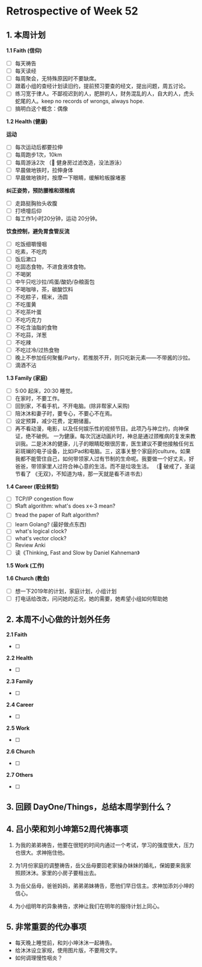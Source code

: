 # Retrospective of Week 52

## 1. 本周计划

**1.1 Faith (信仰)**

- [ ] 每天祷告
- [ ] 每天读经
- [ ] 每周聚会，无特殊原因时不要缺席。
- [ ] 跟着小组的查经计划读旧约，提前预习要查的经文，提出问题，周五讨论。
- [ ] 练习宽于律人。不鄙视迟到的人，肥胖的人，财务混乱的人，自大的人，虎头蛇尾的人。keep no records of wrongs, always hope.
- [ ] 搞明白这个概念：偶像

**1.2 Health (健康)**

**运动**

- [ ] 每次运动后都要拉伸
- [ ] 每周跑步1次，10km
- [ ] 每周游泳2次 （🚫 健身房过滤改造，没法游泳）
- [ ] 早晨做地铁时，拉伸身体
- [ ] 早晨做地铁时，按摩一下眼睛，缓解睑板腺堵塞

**纠正姿势，预防腰椎和颈椎病**

- [ ] 走路挺胸抬头收腹
- [ ] 打喷嚏后仰
- [ ] 每工作1小时20分钟，运动 20分钟。

**饮食控制，避免胃食管反流**

- [ ] 吃饭细嚼慢咽
- [ ] 吃素，不吃肉
- [ ] 饭后漱口
- [ ] 吃固态食物，不进食液体食物。
- [ ] 不喝粥
- [ ] 中午只吃沙拉/鸡蛋/酸奶/杂粮面包
- [ ] 不喝咖啡，茶，碳酸饮料
- [ ] 不吃粽子，糯米，汤圆
- [ ] 不吃蛋黄
- [ ] 不吃茶叶蛋
- [ ] 不吃巧克力
- [ ] 不吃含油脂的食物
- [ ] 不吃蒜，洋葱
- [ ] 不吃辣
- [ ] 不吃过冷/过热食物
- [ ] 晚上不参加任何聚餐/Party，若推脱不开，则只吃新元素——不带酱的沙拉。
- [ ] 滴酒不沾

**1.3 Family (家庭)**

- [ ] 5:00 起床，20:30 睡觉。
- [ ] 在家时，不要工作。
- [ ] 回到家，不看手机，不开电脑。(除非帮家人采购)
- [ ] 陪沐沐和妻子时，要专心，不要心不在焉。
- [ ] 设定预算，减少花费，定期储蓄。
- [ ] 再不看动漫，电影，以及任何娱乐性的视频节目。此项乃与神立约，向神保证，绝不破例。 一为健康。每次沉迷动画片时，神总是通过颈椎病的复发来教训我。二是沐沐的健康，儿子的眼睛眨眼很厉害，医生建议不要他接触任何五彩斑斓的电子设备，比如iPad和电脑。三，这事关整个家庭的culture。如果我都不能管住自己，如何带领家人过有节制的生命呢。我要做一个好丈夫，好爸爸，带领家里人过符合神心意的生活。而不是垃圾生活。 （🚫 破戒了，圣诞节看了 《无双》，不知道为啥，那一天就是看不进书去）

**1.4 Career (职业转型)**

- [ ] TCP/IP congestion flow
- [ ] ❗Raft algorithm: what's does x←3 mean?
- [ ] ❗read the paper of Raft algorithm?
- [ ] learn Golang? (最好做点东西)
- [ ] what's logical clock?
- [ ] what's vector clock?
- [ ] Review Anki
- [ ] 读《Thinking, Fast and Slow by Daniel Kahneman》

**1.5 Work (工作)**



**1.6 Church (教会)**

- [ ] 想一下2019年的计划，家庭计划，小组计划
- [ ] 打电话给改改，问问她的近况，她的需要，她希望小组如何帮助她

## 2. 本周不小心做的计划外任务

**2.1 Faith**

- [ ]  

**2.2 Health**

- [ ]  

**2.3 Family**

- [ ] 

**2.4 Career**

- [ ]  

**2.5 Work**

- [ ]

**2.6 Church**

- [ ]

**2.7 Others**

- [ ]

## 3. 回顾 DayOne/Things，总结本周学到什么？ 


## 4. 吕小荣和刘小坤第52周代祷事项

1. 为我的弟弟祷告，他要在很短的时间内通过一个考试，学习的强度很大，压力也很大。求神拖住他。

2. 为1月份家庭的调整祷告，岳父岳母要回老家操办妹妹的婚礼，保姆要来我家照顾沐沐。家里的小房子要租出去。

3. 为岳父岳母，爸爸妈妈，弟弟弟妹祷告，愿他们早日信主。求神加添刘小坤的信心。

4. 为小组明年的异象祷告，求神让我们在明年的服侍计划上同心。


## 5. 非常重要的代办事项

- 每天晚上睡觉前，和刘小坤沐沐一起祷告。
- 给沐沐设立家规，使用图片版，不要用文字。
- 如何调理慢性咽炎？


